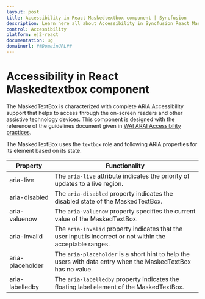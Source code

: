 ```yaml
---
layout: post
title: Accessibility in React Maskedtextbox component | Syncfusion
description: Learn here all about Accessibility in Syncfusion React Maskedtextbox component of Syncfusion Essential JS 2 and more.
control: Accessibility 
platform: ej2-react
documentation: ug
domainurl: ##DomainURL##
---
```


# Accessibility in React Maskedtextbox component

The MaskedTextBox is characterized with complete ARIA Accessibility support that helps to access through the on-screen readers and other assistive technology devices. This component is designed with the reference of the guidelines document given in [WAI ARAI Accessibility practices](https://www.w3.org/TR/wai-aria/#textbox).

The MaskedTextBox uses the `textbox` role and following ARIA properties for its element based on its state.

| **Property** | **Functionality** |
| --- | --- |
| aria-live | The `aria-live` attribute indicates the priority of updates to a live region. |
| aria-disabled | The `aria-disabled` property indicates the disabled state of the MaskedTextBox. |
| aria-valuenow | The `aria-valuenow` property specifies the current value of the MaskedTextBox. |
| aria-invalid | The `aria-invalid` property indicates that the user input is incorrect or not within the acceptable ranges. |
| aria-placeholder | The `aria-placeholder` is a short hint to help the users with data entry when the MaskedTextBox has no value. |
| aria-labelledby | The `aria-labelledby` property indicates the floating label element of the MaskedTextBox. |
